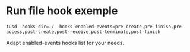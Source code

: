 # Run file hook exemple

    tusd -hooks-dir=./ -hooks-enabled-events=pre-create,pre-finish,pre-access,post-create,post-receive,post-terminate,post-finish

Adapt enabled-events hooks list for your needs.
